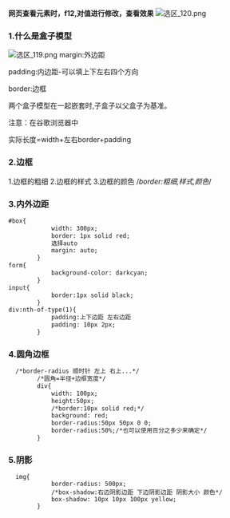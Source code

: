 **网页查看元素时，f12,对值进行修改，查看效果**
![选区_120.png](https://i.loli.net/2021/02/23/xKMAP3wUrHjkFuE.png)

### 1.什么是盒子模型
![选区_119.png](https://i.loli.net/2021/02/23/cXHmESvKBxRgjtr.png)
margin:外边距

padding:内边距-可以填上下左右四个方向

border:边框

两个盒子模型在一起嵌套时,子盒子以父盒子为基准。

注意：在谷歌浏览器中

实际长度=width+左右border+padding

### 2.边框
1.边框的粗细
2.边框的样式
3.边框的颜色
/*border:粗细,样式,颜色*/

### 3.内外边距

```html
#box{
            width: 300px;
            border: 1px solid red;
            选择auto
            margin: auto;
        }
form{
            background-color: darkcyan;
        }
input{
            border:1px solid black;
        }
div:nth-of-type(1){
        	padding:上下边距 左右边距
            padding: 10px 2px;
        }
```
### 4.圆角边框

```html
  /*border-radius 顺时针 左上 右上...*/
        /*圆角=半径+边框宽度*/
        div{
            width: 100px;
            height:50px;
            /*border:10px solid red;*/
            background: red;
            border-radius:50px 50px 0 0;
			border-radius:50%;/*也可以使用百分之多少来确定*/
        }
```
### 5.阴影

```
  img{
            border-radius: 500px;
            /*box-shadow:右边阴影边距 下边阴影边距 阴影大小 颜色*/
            box-shadow: 10px 10px 100px yellow;
        }
```